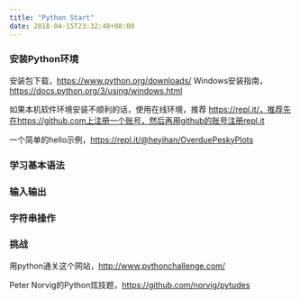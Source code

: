 ```yaml
---
title: "Python Start"
date: 2018-04-15T23:32:48+08:00
---
```


### 安装Python环境
安装包下载，https://www.python.org/downloads/
Windows安装指南，https://docs.python.org/3/using/windows.html

如果本机软件环境安装不顺利的话，使用在线环境，推荐
https://repl.it/，推荐先在https://github.com上注册一个账号，然后再用github的账号注册repl.it

一个简单的hello示例，https://repl.it/@heyihan/OverduePeskyPlots

### 学习基本语法

### 输入输出

### 字符串操作

### 挑战
用python通关这个网站，http://www.pythonchallenge.com/

Peter Norvig的Python炫技题，https://github.com/norvig/pytudes


